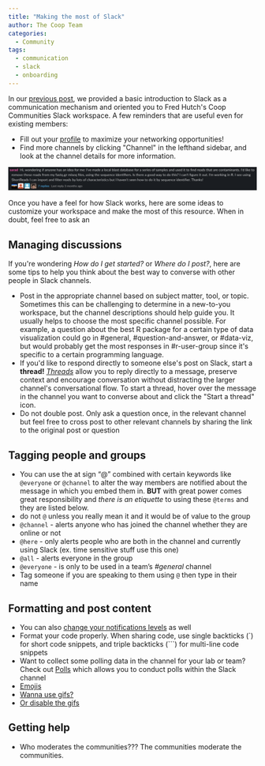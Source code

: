 ```yaml
---
title: "Making the most of Slack"
author: The Coop Team
categories:
  - Community
tags:
  - communication
  - slack
  - onboarding
---
```


In our [previous post](_posts/slack-new.md), we provided a basic introduction to Slack as a communication mechanism and oriented you to Fred Hutch's Coop Communities Slack workspace. A few reminders that are useful even for existing members:
- Fill out your [profile](https://slack.com/help/articles/204092246-Edit-your-profile) to maximize your networking opportunities!
- Find more channels by clicking "Channel" in the lefthand sidebar, and look at the channel details for more information.

![slack-convo](/assets/slack-discussions/2020-01-08-13-10-33.png)

Once you have a feel for how Slack works, here are some ideas to customize your workspace and make the most of this resource. When in doubt, feel free to ask an

## Managing discussions

If you're wondering _How do I get started?_ or _Where do I post?_, here are some tips to help you think about the best way to converse with other people in Slack channels.

- Post in the appropriate channel based on subject matter, tool, or topic. Sometimes this can be challenging to determine in a new-to-you workspace, but the channel descriptions should help guide you. It usually helps to choose the most specific channel possible. For example, a question about the best R package for a certain type of data visualization could go in #general, #question-and-answer, or #data-viz, but would probably get the most responses in #r-user-group since it's specific to a certain programming language.
- If you'd like to respond directly to someone else's post on Slack, start a **thread!** [_Threads_](https://slack.com/help/articles/115000769927-Use-threads-to-organize-discussions-) allow you to reply directly to a message, preserve context and encourage conversation without distracting the larger channel's conversational flow. To start a thread, hover over the message in the channel you want to converse about and click the "Start a thread" icon.
- Do not double post. Only ask a question once, in the relevant channel but feel free to cross post to other relevant channels by sharing the link to the original post or question

## Tagging people and groups

- You can use the at sign “@” combined with certain keywords like `@everyone` or `@channel` to alter the way members are notified about the message in which you embed them in. **BUT** with great power comes great responsibility and _there is an etiquette_ to using these `@terms` and they are listed below.
- do not `@` unless you really mean it and it would be of value to the group
- `@channel` - alerts anyone who has joined the channel whether they are online or not
- `@here` - only alerts people who are both in the channel and currently using Slack (ex. time sensitive stuff use this one)
- `@all` - alerts everyone in the group
- `@everyone` - is only to be used in a team’s _#general_ channel
- Tag someone if you are speaking to them using `@` then type in their name

## Formatting and post content

- You can also [change your notifications levels](https://slack.com/help/articles/201355156-guide-to-desktop-notifications) as well
- Format your code properly. When sharing code, use single backticks (`) for short code snippets, and triple backticks (```) for multi-line code snippets
- Want to collect some polling data in the channel for your lab or team? Check out [Polls](https://simplepoll.rocks/faq/) which allows you to conduct polls within the Slack channel
- [Emojis](https://slack.com/help/articles/202931348-use-emoji-and-emoticons)
- [Wanna use gifs?](https://slack.com/help/articles/204714258-giphy-for-slack)
- [Or disable the gifs](https://slack.com/help/articles/228023907-Manage-animated-images-and-emoji)

## Getting help

- Who moderates the communities??? The communities moderate the communities.
